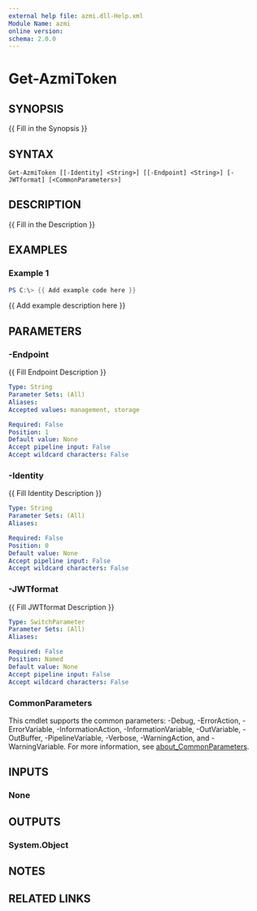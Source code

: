 ```yaml
---
external help file: azmi.dll-Help.xml
Module Name: azmi
online version:
schema: 2.0.0
---
```


# Get-AzmiToken

## SYNOPSIS
{{ Fill in the Synopsis }}

## SYNTAX

```
Get-AzmiToken [[-Identity] <String>] [[-Endpoint] <String>] [-JWTformat] [<CommonParameters>]
```

## DESCRIPTION
{{ Fill in the Description }}

## EXAMPLES

### Example 1
```powershell
PS C:\> {{ Add example code here }}
```

{{ Add example description here }}

## PARAMETERS

### -Endpoint
{{ Fill Endpoint Description }}

```yaml
Type: String
Parameter Sets: (All)
Aliases:
Accepted values: management, storage

Required: False
Position: 1
Default value: None
Accept pipeline input: False
Accept wildcard characters: False
```

### -Identity
{{ Fill Identity Description }}

```yaml
Type: String
Parameter Sets: (All)
Aliases:

Required: False
Position: 0
Default value: None
Accept pipeline input: False
Accept wildcard characters: False
```

### -JWTformat
{{ Fill JWTformat Description }}

```yaml
Type: SwitchParameter
Parameter Sets: (All)
Aliases:

Required: False
Position: Named
Default value: None
Accept pipeline input: False
Accept wildcard characters: False
```

### CommonParameters
This cmdlet supports the common parameters: -Debug, -ErrorAction, -ErrorVariable, -InformationAction, -InformationVariable, -OutVariable, -OutBuffer, -PipelineVariable, -Verbose, -WarningAction, and -WarningVariable. For more information, see [about_CommonParameters](http://go.microsoft.com/fwlink/?LinkID=113216).

## INPUTS

### None

## OUTPUTS

### System.Object
## NOTES

## RELATED LINKS
